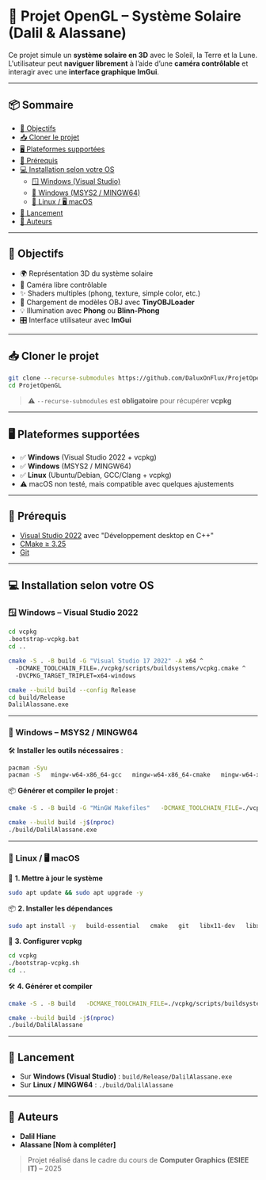 # 🌌 Projet OpenGL – Système Solaire (Dalil & Alassane)

Ce projet simule un **système solaire en 3D** avec le Soleil, la Terre et la Lune. L'utilisateur peut **naviguer librement** à l’aide d’une **caméra contrôlable** et interagir avec une **interface graphique ImGui**.

---

## 📦 Sommaire

- [🎯 Objectifs](#-objectifs)
- [📥 Cloner le projet](#-cloner-le-projet)
- [🖥️ Plateformes supportées](#-plateformes-supportées)
- [🔧 Prérequis](#-prérequis)
- [💻 Installation selon votre OS](#-installation-selon-votre-os)
  - [🪟 Windows (Visual Studio)](#-windows--visual-studio)
  - [🧱 Windows (MSYS2 / MINGW64)](#-windows--msys2--mingw64)
  - [🐧 Linux / 🖥️ macOS](#-linux--macos)
- [🚀 Lancement](#-lancement)
- [🙌 Auteurs](#-auteurs)

---

## 🎯 Objectifs

- 🌍 Représentation 3D du système solaire
- 🔭 Caméra libre contrôlable
- ✨ Shaders multiples (phong, texture, simple color, etc.)
- 🧱 Chargement de modèles OBJ avec **TinyOBJLoader**
- 💡 Illumination avec **Phong** ou **Blinn-Phong**
- 🎛️ Interface utilisateur avec **ImGui**

---

## 📥 Cloner le projet

```bash
git clone --recurse-submodules https://github.com/DaluxOnFlux/ProjetOpenGL.git
cd ProjetOpenGL
```

> ⚠️ `--recurse-submodules` est **obligatoire** pour récupérer **vcpkg**

---

## 🖥️ Plateformes supportées

- ✅ **Windows** (Visual Studio 2022 + vcpkg)
- ✅ **Windows** (MSYS2 / MINGW64)
- ✅ **Linux** (Ubuntu/Debian, GCC/Clang + vcpkg)
- ⚠️ macOS non testé, mais compatible avec quelques ajustements

---

## 🔧 Prérequis

- [Visual Studio 2022](https://visualstudio.microsoft.com/fr/) avec "Développement desktop en C++"
- [CMake ≥ 3.25](https://cmake.org/download/)
- [Git](https://git-scm.com/)

---

## 💻 Installation selon votre OS

### 🪟 Windows – Visual Studio 2022

```bash
cd vcpkg
.bootstrap-vcpkg.bat
cd ..
```

```bash
cmake -S . -B build -G "Visual Studio 17 2022" -A x64 ^
  -DCMAKE_TOOLCHAIN_FILE=./vcpkg/scripts/buildsystems/vcpkg.cmake ^
  -DVCPKG_TARGET_TRIPLET=x64-windows
```

```bash
cmake --build build --config Release
cd build/Release
DalilAlassane.exe
```

---

### 🧱 Windows – MSYS2 / MINGW64

🛠️ **Installer les outils nécessaires** :

```bash
pacman -Syu
pacman -S   mingw-w64-x86_64-gcc   mingw-w64-x86_64-cmake   mingw-w64-x86_64-glfw   mingw-w64-x86_64-glm   mingw-w64-x86_64-glew   git
```

📦 **Générer et compiler le projet** :

```bash
cmake -S . -B build -G "MinGW Makefiles"   -DCMAKE_TOOLCHAIN_FILE=./vcpkg/scripts/buildsystems/vcpkg.cmake   -DVCPKG_TARGET_TRIPLET=x64-mingw-static
```

```bash
cmake --build build -j$(nproc)
./build/DalilAlassane.exe
```

---

### 🐧 Linux / 🖥️ macOS

🔁 **1. Mettre à jour le système**

```bash
sudo apt update && sudo apt upgrade -y
```

📦 **2. Installer les dépendances**

```bash
sudo apt install -y   build-essential   cmake   git   libx11-dev   libxrandr-dev   libxi-dev   libgl1-mesa-dev   libxinerama-dev   libxcursor-dev   zlib1g-dev   pkg-config   curl
```

🧱 **3. Configurer vcpkg**

```bash
cd vcpkg
./bootstrap-vcpkg.sh
cd ..
```

🛠️ **4. Générer et compiler**

```bash
cmake -S . -B build   -DCMAKE_TOOLCHAIN_FILE=./vcpkg/scripts/buildsystems/vcpkg.cmake
```

```bash
cmake --build build -j$(nproc)
./build/DalilAlassane
```

---

## 🚀 Lancement

- Sur **Windows (Visual Studio)** : `build/Release/DalilAlassane.exe`
- Sur **Linux / MINGW64** : `./build/DalilAlassane`

---

## 🙌 Auteurs

- **Dalil Hiane**  
- **Alassane [Nom à compléter]**

> Projet réalisé dans le cadre du cours de **Computer Graphics (ESIEE IT)** – 2025
